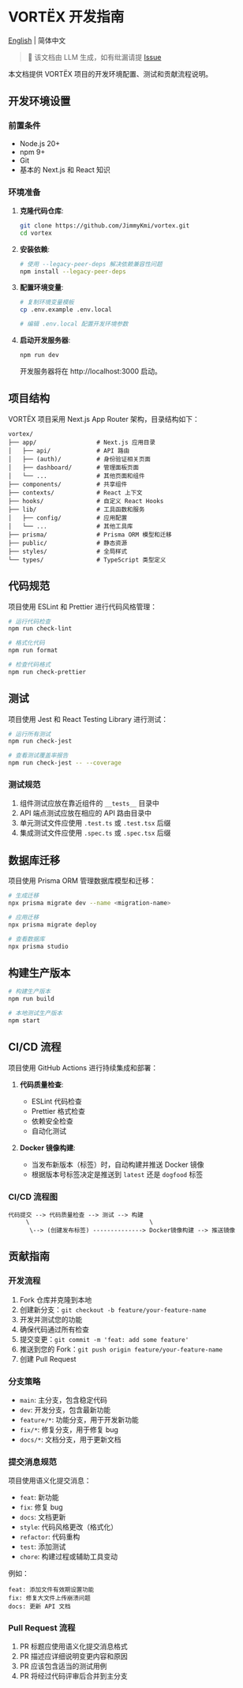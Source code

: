 # VORTËX 开发指南

[English](DEVELOPMENT_en.md) | 简体中文

> 📝 该文档由 LLM 生成，如有纰漏请提 [Issue](https://github.com/JimmyKmi/vortex/issues)

本文档提供 VORTËX 项目的开发环境配置、测试和贡献流程说明。

## 开发环境设置

### 前置条件

- Node.js 20+
- npm 9+
- Git
- 基本的 Next.js 和 React 知识

### 环境准备

1. **克隆代码仓库**:
   ```bash
   git clone https://github.com/JimmyKmi/vortex.git
   cd vortex
   ```

2. **安装依赖**:
   ```bash
   # 使用 --legacy-peer-deps 解决依赖兼容性问题
   npm install --legacy-peer-deps
   ```

3. **配置环境变量**:
   ```bash
   # 复制环境变量模板
   cp .env.example .env.local
   
   # 编辑 .env.local 配置开发环境参数
   ```

4. **启动开发服务器**:
   ```bash
   npm run dev
   ```
   开发服务器将在 http://localhost:3000 启动。

## 项目结构

VORTËX 项目采用 Next.js App Router 架构，目录结构如下：

```
vortex/
├── app/                 # Next.js 应用目录
│   ├── api/             # API 路由
│   ├── (auth)/          # 身份验证相关页面
│   ├── dashboard/       # 管理面板页面
│   └── ...              # 其他页面和组件
├── components/          # 共享组件
├── contexts/            # React 上下文
├── hooks/               # 自定义 React Hooks
├── lib/                 # 工具函数和服务
│   ├── config/          # 应用配置
│   └── ...              # 其他工具库
├── prisma/              # Prisma ORM 模型和迁移
├── public/              # 静态资源
├── styles/              # 全局样式
└── types/               # TypeScript 类型定义
```

## 代码规范

项目使用 ESLint 和 Prettier 进行代码风格管理：

```bash
# 运行代码检查
npm run check-lint

# 格式化代码
npm run format

# 检查代码格式
npm run check-prettier
```

## 测试

项目使用 Jest 和 React Testing Library 进行测试：

```bash
# 运行所有测试
npm run check-jest

# 查看测试覆盖率报告
npm run check-jest -- --coverage
```

### 测试规范

1. 组件测试应放在靠近组件的 `__tests__` 目录中
2. API 端点测试应放在相应的 API 路由目录中
3. 单元测试文件应使用 `.test.ts` 或 `.test.tsx` 后缀
4. 集成测试文件应使用 `.spec.ts` 或 `.spec.tsx` 后缀

## 数据库迁移

项目使用 Prisma ORM 管理数据库模型和迁移：

```bash
# 生成迁移
npx prisma migrate dev --name <migration-name>

# 应用迁移
npx prisma migrate deploy

# 查看数据库
npx prisma studio
```

## 构建生产版本

```bash
# 构建生产版本
npm run build

# 本地测试生产版本
npm start
```

## CI/CD 流程

项目使用 GitHub Actions 进行持续集成和部署：

1. **代码质量检查**:
   - ESLint 代码检查
   - Prettier 格式检查
   - 依赖安全检查
   - 自动化测试

2. **Docker 镜像构建**:
   - 当发布新版本（标签）时，自动构建并推送 Docker 镜像
   - 根据版本号标签决定是推送到 `latest` 还是 `dogfood` 标签

### CI/CD 流程图

```
代码提交 --> 代码质量检查 --> 测试 --> 构建
     \                                  \
      \--> (创建发布标签) --------------> Docker镜像构建 --> 推送镜像
```

## 贡献指南

### 开发流程

1. Fork 仓库并克隆到本地
2. 创建新分支：`git checkout -b feature/your-feature-name`
3. 开发并测试您的功能
4. 确保代码通过所有检查
5. 提交变更：`git commit -m 'feat: add some feature'`
6. 推送到您的 Fork：`git push origin feature/your-feature-name`
7. 创建 Pull Request

### 分支策略

- `main`: 主分支，包含稳定代码
- `dev`: 开发分支，包含最新功能
- `feature/*`: 功能分支，用于开发新功能
- `fix/*`: 修复分支，用于修复 bug
- `docs/*`: 文档分支，用于更新文档

### 提交消息规范

项目使用语义化提交消息：

- `feat`: 新功能
- `fix`: 修复 bug
- `docs`: 文档更新
- `style`: 代码风格更改（格式化）
- `refactor`: 代码重构
- `test`: 添加测试
- `chore`: 构建过程或辅助工具变动

例如：
```
feat: 添加文件有效期设置功能
fix: 修复大文件上传崩溃问题
docs: 更新 API 文档
```

### Pull Request 流程

1. PR 标题应使用语义化提交消息格式
2. PR 描述应详细说明变更内容和原因
3. PR 应该包含适当的测试用例
4. PR 将经过代码评审后合并到主分支 